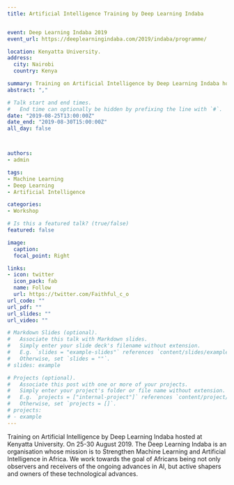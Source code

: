 ```yaml
---
title: Artificial Intelligence Training by Deep Learning Indaba


event: Deep Learning Indaba 2019                            
event_url: https://deeplearningindaba.com/2019/indaba/programme/

location: Kenyatta University. 
address:
  city: Nairobi
  country: Kenya

summary: Training on Artificial Intelligence by Deep Learning Indaba hosted at Kenyatta University. On 25-30 August 2019.
abstract: "," 

# Talk start and end times.
#   End time can optionally be hidden by prefixing the line with `#`.
date: "2019-08-25T13:00:00Z"
date_end: "2019-08-30T15:00:00Z"
all_day: false



authors:
- admin

tags:
- Machine Learning
- Deep Learning
- Artificial Intelligence

categories:
- Workshop

# Is this a featured talk? (true/false)
featured: false

image:
  caption: 
  focal_point: Right

links:
- icon: twitter
  icon_pack: fab
  name: Follow
  url: https://twitter.com/Faithful_c_o
url_code: ""
url_pdf: ""
url_slides: ""
url_video: ""

# Markdown Slides (optional).
#   Associate this talk with Markdown slides.
#   Simply enter your slide deck's filename without extension.
#   E.g. `slides = "example-slides"` references `content/slides/example-slides.md`.
#   Otherwise, set `slides = ""`.
# slides: example

# Projects (optional).
#   Associate this post with one or more of your projects.
#   Simply enter your project's folder or file name without extension.
#   E.g. `projects = ["internal-project"]` references `content/project/deep-learning/index.md`.
#   Otherwise, set `projects = []`.
# projects:
# - example
---
```


Training on Artificial Intelligence by Deep Learning Indaba hosted at Kenyatta University. On 25-30 August 2019. The Deep Learning Indaba is an organisation whose mission is to Strengthen Machine Learning and Artificial Intelligence in Africa. We work towards the goal of Africans being not only observers and receivers of the ongoing advances in AI, but active shapers and owners of these technological advances.
